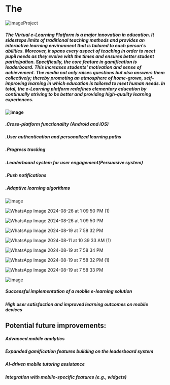 ﻿# The 
 ![image](https://github.com/user-attachments/assets/57b97295-5a2e-4f37-9a86-2da515ead719)Project     
##### The Virtual e-Learning Platform is a major innovation in education. It sidesteps limits of traditional teaching methods and provides an interactive learning environment that is tailored to each person's abilities. Moreover, it spans every aspect of teaching in order to meet pupil needs as they evolve with the times and ensures better student participation. Specifically, the core feature in gamification is leaderboard. This increases students' motivation and sense of achievement. The media not only raises questions but also answers them collectively; thereby promoting an atmosphere of home-grown, self-improving learning in which education is tailored to meet human needs. In total, the e-Learning platform redefines elementary education by continually striving to be better and providing high-quality learning experiences.
#### ![image](https://github.com/user-attachments/assets/ceb1e979-5584-440b-9e61-cf419754aee2)
##### .Cross-platform functionality (Android and iOS)
##### .User authentication and personalized learning paths
##### .Progress tracking
##### .Leaderboard system for user engagement(Persuasive system)
##### .Push notifications
##### .Adaptive learning algorithms
![image](https://github.com/user-attachments/assets/f42da6bb-71c8-4f7b-a9a1-e8439bcf18b1)

![WhatsApp Image 2024-08-26 at 1 09 50 PM (1)](https://github.com/user-attachments/assets/f69ac0ed-d9ff-410e-811a-518ea9c35369)

![WhatsApp Image 2024-08-26 at 1 09 50 PM](https://github.com/user-attachments/assets/dfcac57f-cf20-430c-9194-2774c03616e6)

![WhatsApp Image 2024-08-19 at 7 58 32 PM](https://github.com/user-attachments/assets/ce4ff69d-a79b-4881-8073-bd59c2d96dfa)

![WhatsApp Image 2024-08-11 at 10 39 33 AM (1)](https://github.com/user-attachments/assets/ad84179e-ee23-4776-b259-d9a237a5c2bd)

![WhatsApp Image 2024-08-19 at 7 58 34 PM](https://github.com/user-attachments/assets/bd714537-5407-44a5-a1b9-10ba9ea5b2ec)

![WhatsApp Image 2024-08-19 at 7 58 32 PM (1)](https://github.com/user-attachments/assets/c5482853-9875-420e-a7ce-9382c0052ede)

![WhatsApp Image 2024-08-19 at 7 58 33 PM](https://github.com/user-attachments/assets/fcd7be62-1924-436b-b7f2-e749c10ab280)

![image](https://github.com/user-attachments/assets/088340fe-e16f-42f3-b070-a84b528802ec)
##### Successful implementation of a mobile e-learning solution
##### High user satisfaction and improved learning outcomes on mobile devices
## Potential future improvements: 
##### Advanced mobile analytics
##### Expanded gamification features building on the leaderboard system
##### AI-driven mobile tutoring assistance
##### Integration with mobile-specific features (e.g., widgets)




